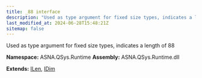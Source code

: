 ```yaml
---
title: _88 interface
description: "Used as type argument for fixed size types, indicates a length of 88  "
last_modified_at: 2024-06-28T15:48:21Z
sitemap: false
---
```


Used as type argument for fixed size types, indicates a length of 88 

**Namespace:** ASNA.QSys.Runtime
**Assembly:** ASNA.QSys.Runtime.dll

**Extends:** [ILen](/reference/runtime/qsys-runtime/i-len.html), [IDim](/reference/runtime/qsys-runtime/i-dim.html)
<br>
<br>
